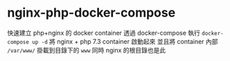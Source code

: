 # nginx-php-docker-compose
快速建立 php+nginx 的 docker container 透過 docker-compose
執行 ``docker-compose up -d`` 將 nginx + php 7.3 container 啟動起來
並且將 container 內部 ``/var/www/`` 掛載到目錄下的 ``www`` 同時 nginx 的根目錄也是此
